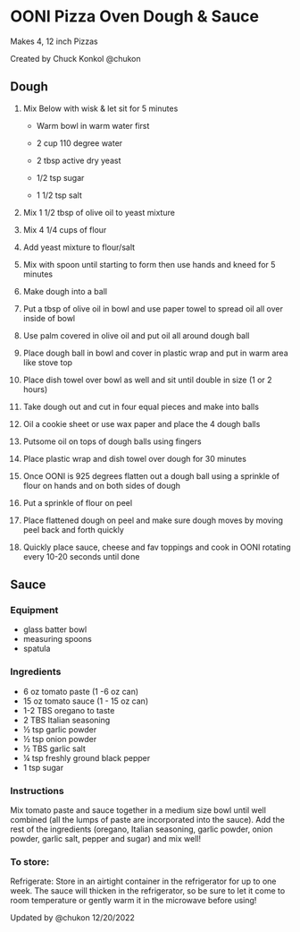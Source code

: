 # OONI Pizza Oven Dough & Sauce

Makes 4, 12 inch Pizzas

Created by Chuck Konkol @chukon

## Dough

1) Mix Below with wisk & let sit for 5 minutes

   - Warm bowl in warm water first

   - 2 cup 110 degree water

   - 2 tbsp active dry yeast

   - 1/2 tsp sugar

   - 1 1/2 tsp salt

2) Mix 1 1/2 tbsp of olive oil to yeast mixture

3) Mix 4 1/4 cups of flour

4) Add yeast mixture to flour/salt

5) Mix with spoon until starting to form then use hands and kneed for 5 minutes

6) Make dough into a ball

7) Put a tbsp of olive oil in bowl and use paper towel to spread oil all over inside of bowl

8) Use palm covered in olive oil and put oil all around dough ball

9) Place dough ball in bowl and cover in plastic wrap and put in warm area like stove top

10) Place dish towel over bowl as well and sit until double in size (1 or 2 hours)

11) Take dough out and cut in four equal pieces and make into balls

12) Oil a cookie sheet or use wax paper and place the 4 dough balls

13) Putsome oil on tops of dough balls using fingers

14) Place plastic wrap and dish towel over dough for 30 minutes

15) Once OONI is 925 degrees flatten out a dough ball using a sprinkle of flour on hands and on both sides of dough

16) Put a sprinkle of flour on peel

17) Place flattened dough on peel and make sure dough moves by moving peel back and forth quickly

18) Quickly place sauce, cheese and fav toppings and cook in OONI rotating every 10-20 seconds until done

## Sauce

### Equipment

   - glass batter bowl
   - measuring spoons
   - spatula

### Ingredients

   - 6 oz tomato paste (1 -6 oz can)
   - 15 oz tomato sauce (1 - 15 oz can)
   - 1-2 TBS oregano to taste
   - 2 TBS Italian seasoning
   - ½ tsp garlic powder
   - ½ tsp onion powder
   - ½ TBS garlic salt
   - ¼ tsp freshly ground black pepper
   - 1 tsp sugar

### Instructions

Mix tomato paste and sauce together in a medium size bowl until well combined (all the lumps of paste are incorporated into the sauce).
Add the rest of the ingredients (oregano, Italian seasoning, garlic powder, onion powder, garlic salt, pepper and sugar) and mix well!

### To store:

Refrigerate: Store in an airtight container in the refrigerator for up to one week. The sauce will thicken in the refrigerator, so be sure to let it come to room temperature or gently warm it in the microwave before using!

Updated by @chukon 12/20/2022
